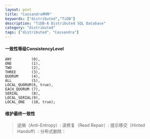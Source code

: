 ```yaml
---
layout: post
title: "Cassandra种种"
keywords: ["distributed","TiDB"]
description: "TiDB-A Distributed SQL Database"
category: "distributed"
tags: ["distributed"，"Cassandra"]
---
```

#### 一致性等级ConsistencyLevel
```
ANY         (0),
ONE         (1),
TWO         (2),
THREE       (3),
QUORUM      (4),
ALL         (5),
LOCAL_QUORUM(6, true),
EACH_QUORUM (7),
SERIAL      (8),
LOCAL_SERIAL(9),
LOCAL_ONE   (10, true);
```

#### 维护最终一致性
>逆熵（Anti-Entropy）:
读修复（Read Repair）:
提示移交（Hinted Handoff）:
分布式删除：
